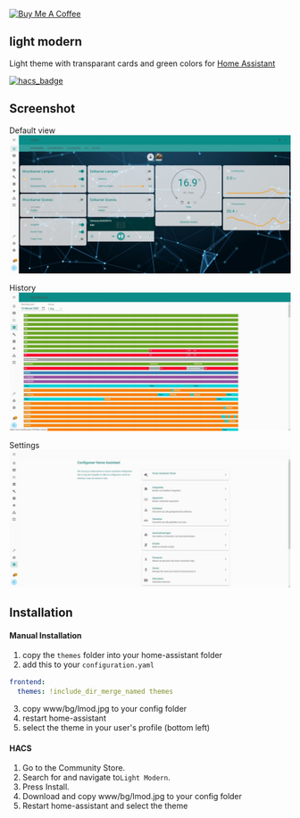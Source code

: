 <a href="https://www.buymeacoffee.com/dkit" target="_blank"><img src="https://cdn.buymeacoffee.com/buttons/default-orange.png" alt="Buy Me A Coffee" style="height: 51px !important;width: 217px !important;" ></a>

## light modern

Light theme with transparant cards and green colors for [Home Assistant](https://www.home-assistant.io)

[![hacs_badge](https://img.shields.io/badge/HACS-Default-orange.svg?style=flat-square)](https://github.com/custom-components/hacs) 

## Screenshot

Default view
![](https://github.com/unf0rg0tt3n/light_modern/blob/master/screenshot/default.JPG)

History 
![](https://github.com/unf0rg0tt3n/light_modern/blob/master/screenshot/history.JPG)

Settings
![](https://github.com/unf0rg0tt3n/light_modern/blob/master/screenshot/settings.JPG)


## Installation

#### Manual Installation
1. copy the `themes` folder into your home-assistant folder
2. add this to your `configuration.yaml`

```yaml
frontend:
  themes: !include_dir_merge_named themes
```
3. copy www/bg/lmod.jpg to your config folder
4. restart home-assistant
5. select the theme in your user's profile (bottom left)

#### HACS

1. Go to the Community Store.
2. Search for and navigate to`Light Modern`.
3. Press Install.
4. Download and copy www/bg/lmod.jpg to your config folder
5. Restart home-assistant and select the theme
